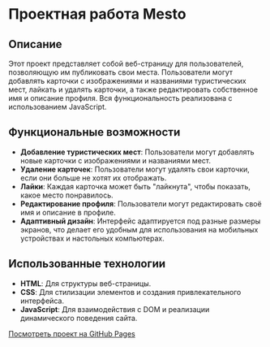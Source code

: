 # Проектная работа Mesto

## Описание

Этот проект представляет собой веб-страницу для пользователей, позволяющую им публиковать свои места. Пользователи могут добавлять карточки с изображениями и названиями туристических мест, лайкать и удалять карточки, а также редактировать собственное имя и описание профиля. Вся функциональность реализована с использованием JavaScript.

## Функциональные возможности

- **Добавление туристических мест**: Пользователи могут добавлять новые карточки с изображениями и названиями мест.
- **Удаление карточек**: Пользователи могут удалять свои карточки, если они больше не хотят их отображать.
- **Лайки**: Каждая карточка может быть "лайкнута", чтобы показать, какое место понравилось.
- **Редактирование профиля**: Пользователи могут редактировать своё имя и описание в профиле.
- **Адаптивный дизайн**: Интерфейс адаптируется под разные размеры экранов, что делает его удобным для использования на мобильных устройствах и настольных компьютерах.

## Использованные технологии

- **HTML**: Для структуры веб-страницы.
- **CSS**: Для стилизации элементов и создания привлекательного интерфейса.
- **JavaScript**: Для взаимодействия с DOM и реализации динамического поведения сайта.

[Посмотреть проект на GitHub Pages](https://polina-sv.github.io/mesto-project/)